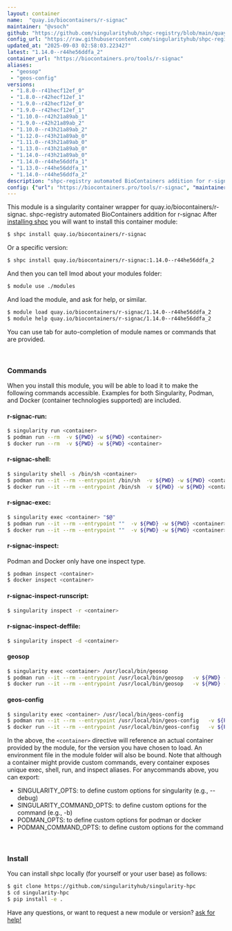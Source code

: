 ```yaml
---
layout: container
name:  "quay.io/biocontainers/r-signac"
maintainer: "@vsoch"
github: "https://github.com/singularityhub/shpc-registry/blob/main/quay.io/biocontainers/r-signac/container.yaml"
config_url: "https://raw.githubusercontent.com/singularityhub/shpc-registry/main/quay.io/biocontainers/r-signac/container.yaml"
updated_at: "2025-09-03 02:58:03.223427"
latest: "1.14.0--r44he56ddfa_2"
container_url: "https://biocontainers.pro/tools/r-signac"
aliases:
 - "geosop"
 - "geos-config"
versions:
 - "1.8.0--r41hecf12ef_0"
 - "1.8.0--r42hecf12ef_1"
 - "1.9.0--r42hecf12ef_0"
 - "1.9.0--r42hecf12ef_1"
 - "1.10.0--r42h21a89ab_1"
 - "1.9.0--r42h21a89ab_2"
 - "1.10.0--r43h21a89ab_2"
 - "1.12.0--r43h21a89ab_0"
 - "1.11.0--r43h21a89ab_0"
 - "1.13.0--r43h21a89ab_0"
 - "1.14.0--r43h21a89ab_0"
 - "1.14.0--r44he56ddfa_1"
 - "1.13.0--r44he56ddfa_1"
 - "1.14.0--r44he56ddfa_2"
description: "shpc-registry automated BioContainers addition for r-signac"
config: {"url": "https://biocontainers.pro/tools/r-signac", "maintainer": "@vsoch", "description": "shpc-registry automated BioContainers addition for r-signac", "latest": {"1.14.0--r44he56ddfa_2": "sha256:471f0a127c041233ff18d58294c628430ec525b3e5d209fce66e98302d45f02d"}, "tags": {"1.8.0--r41hecf12ef_0": "sha256:f212100013aac7cf43778f9fa5d9fc9e2aea39ed90d58919ea99c43f99405fb8", "1.8.0--r42hecf12ef_1": "sha256:0e1afe6c0bae43e4b1064710c97d9be7e282f44ea147e1cd1f9e9ebcaa05ff34", "1.9.0--r42hecf12ef_0": "sha256:86a37b689ab590106f0135fe7a30d69314c248d8133f1adda198c2c96044f149", "1.9.0--r42hecf12ef_1": "sha256:99a1b1520ce3a1d16d8147627b78376a30128d90be867a1b6d3f403fabf32a7f", "1.10.0--r42h21a89ab_1": "sha256:f8a5eb595127633eabdbe4b28e5b82df882fcfc1464b1bd521d7e64f2e47dc14", "1.9.0--r42h21a89ab_2": "sha256:ebd890596eda06fc0bd0171b759d4b228cb2a81f8201c57e99fb935ca59d8b3a", "1.10.0--r43h21a89ab_2": "sha256:9f6a7d17c34cb3a61fb47a15867a493ebdbc5d6195c0df601e566c98ce39c59c", "1.12.0--r43h21a89ab_0": "sha256:f8e4b9d4cf685af41360d34319ebbe4de1761dc9b571f1fa71a3ea252f149101", "1.11.0--r43h21a89ab_0": "sha256:1e488297951b5597cd3503a244780cf5f0f592b1168c6e2d947d2a095a0c1cc0", "1.13.0--r43h21a89ab_0": "sha256:ac8c391221f41a988f1d092c42b2a445851e0b5d8cb9bf8674e92e4c359a0912", "1.14.0--r43h21a89ab_0": "sha256:5bb00a5f5046a2b33eb5a2192f3f60069be76e42a361917595d597215359ce5c", "1.14.0--r44he56ddfa_1": "sha256:8a29fc8ca752c3b6ceb0eab965d0e472f5f739ee5fbd71a056a63e2ecc8d2f85", "1.13.0--r44he56ddfa_1": "sha256:eaaa8b337d1dc716513689d2b7679f4a3c948d8c98df58185bd135b87f534599", "1.14.0--r44he56ddfa_2": "sha256:471f0a127c041233ff18d58294c628430ec525b3e5d209fce66e98302d45f02d"}, "docker": "quay.io/biocontainers/r-signac", "aliases": {"geosop": "/usr/local/bin/geosop", "geos-config": "/usr/local/bin/geos-config"}}
---
```


This module is a singularity container wrapper for quay.io/biocontainers/r-signac.
shpc-registry automated BioContainers addition for r-signac
After [installing shpc](#install) you will want to install this container module:


```bash
$ shpc install quay.io/biocontainers/r-signac
```

Or a specific version:

```bash
$ shpc install quay.io/biocontainers/r-signac:1.14.0--r44he56ddfa_2
```

And then you can tell lmod about your modules folder:

```bash
$ module use ./modules
```

And load the module, and ask for help, or similar.

```bash
$ module load quay.io/biocontainers/r-signac/1.14.0--r44he56ddfa_2
$ module help quay.io/biocontainers/r-signac/1.14.0--r44he56ddfa_2
```

You can use tab for auto-completion of module names or commands that are provided.

<br>

### Commands

When you install this module, you will be able to load it to make the following commands accessible.
Examples for both Singularity, Podman, and Docker (container technologies supported) are included.

#### r-signac-run:

```bash
$ singularity run <container>
$ podman run --rm  -v ${PWD} -w ${PWD} <container>
$ docker run --rm  -v ${PWD} -w ${PWD} <container>
```

#### r-signac-shell:

```bash
$ singularity shell -s /bin/sh <container>
$ podman run --it --rm --entrypoint /bin/sh  -v ${PWD} -w ${PWD} <container>
$ docker run --it --rm --entrypoint /bin/sh  -v ${PWD} -w ${PWD} <container>
```

#### r-signac-exec:

```bash
$ singularity exec <container> "$@"
$ podman run --it --rm --entrypoint ""  -v ${PWD} -w ${PWD} <container> "$@"
$ docker run --it --rm --entrypoint ""  -v ${PWD} -w ${PWD} <container> "$@"
```

#### r-signac-inspect:

Podman and Docker only have one inspect type.

```bash
$ podman inspect <container>
$ docker inspect <container>
```

#### r-signac-inspect-runscript:

```bash
$ singularity inspect -r <container>
```

#### r-signac-inspect-deffile:

```bash
$ singularity inspect -d <container>
```


#### geosop

```bash
$ singularity exec <container> /usr/local/bin/geosop
$ podman run --it --rm --entrypoint /usr/local/bin/geosop   -v ${PWD} -w ${PWD} <container> -c " $@"
$ docker run --it --rm --entrypoint /usr/local/bin/geosop   -v ${PWD} -w ${PWD} <container> -c " $@"
```


#### geos-config

```bash
$ singularity exec <container> /usr/local/bin/geos-config
$ podman run --it --rm --entrypoint /usr/local/bin/geos-config   -v ${PWD} -w ${PWD} <container> -c " $@"
$ docker run --it --rm --entrypoint /usr/local/bin/geos-config   -v ${PWD} -w ${PWD} <container> -c " $@"
```



In the above, the `<container>` directive will reference an actual container provided
by the module, for the version you have chosen to load. An environment file in the
module folder will also be bound. Note that although a container
might provide custom commands, every container exposes unique exec, shell, run, and
inspect aliases. For anycommands above, you can export:

 - SINGULARITY_OPTS: to define custom options for singularity (e.g., --debug)
 - SINGULARITY_COMMAND_OPTS: to define custom options for the command (e.g., -b)
 - PODMAN_OPTS: to define custom options for podman or docker
 - PODMAN_COMMAND_OPTS: to define custom options for the command

<br>

### Install

You can install shpc locally (for yourself or your user base) as follows:

```bash
$ git clone https://github.com/singularityhub/singularity-hpc
$ cd singularity-hpc
$ pip install -e .
```

Have any questions, or want to request a new module or version? [ask for help!](https://github.com/singularityhub/singularity-hpc/issues)